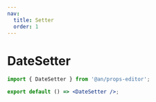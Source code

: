 ```yaml
---
nav:
  title: Setter
  order: 1
---
```


# DateSetter

```jsx
import { DateSetter } from '@an/props-editor';

export default () => <DateSetter />;
```
